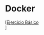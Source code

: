 # Docker

 [<a href="https://carlotamdez96.github.io/Docker/Ejercicio1/Docker.md">Ejercicio Básico</a><br>]
